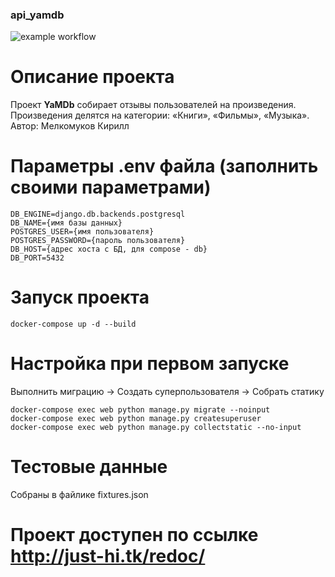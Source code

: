 ### api_yamdb

![example workflow](https://github.com/korsss/yamdb_final/actions/workflows/main.yml/badge.svg)

# Описание проекта

Проект **YaMDb** собирает отзывы пользователей на произведения. Произведения делятся на категории: «Книги», «Фильмы», «Музыка».
Автор: Мелкомуков Кирилл

# Параметры .env файла (заполнить своими параметрами)

```
DB_ENGINE=django.db.backends.postgresql
DB_NAME={имя базы данных}
POSTGRES_USER={имя пользователя}
POSTGRES_PASSWORD={пароль пользователя}
DB_HOST={адрес хоста с БД, для compose - db}
DB_PORT=5432
```

# Запуск проекта

```
docker-compose up -d --build
```

# Настройка при первом запуске

Выполнить миграцию -> Создать суперпользователя -> Собрать статику

```
docker-compose exec web python manage.py migrate --noinput
docker-compose exec web python manage.py createsuperuser
docker-compose exec web python manage.py collectstatic --no-input 
```

# Тестовые данные

Собраны в файлике fixtures.json

# Проект доступен по ссылке http://just-hi.tk/redoc/